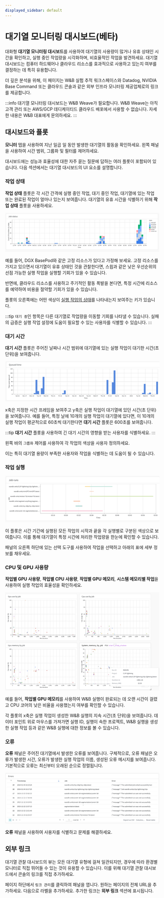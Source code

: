 ```yaml
---
displayed_sidebar: default
---
```


# 대기열 모니터링 대시보드(베타)

대화형 **대기열 모니터링 대시보드**를 사용하여 대기열의 사용량이 많거나 유휴 상태인 시간을 확인하고, 실행 중인 작업량을 시각화하며, 비효율적인 작업을 발견하세요. 대기열 대시보드는 컴퓨터 하드웨어나 클라우드 리소스를 효과적으로 사용하고 있는지 여부를 결정하는 데 특히 유용합니다.

더 깊은 분석을 위해, 이 페이지는 W&B 실험 추적 워크스페이스와 Datadog, NVIDIA Base Command 또는 클라우드 콘솔과 같은 외부 인프라 모니터링 제공업체로의 링크를 제공합니다.

:::info
대기열 모니터링 대시보드는 W&B Weave가 필요합니다. W&B Weave는 아직 고객 관리 또는 AWS/GCP 데디케이티드 클라우드 배포에서 사용할 수 없습니다. 자세한 내용은 W&B 대표에게 문의하세요.
:::

## 대시보드와 플롯
**모니터** 탭을 사용하여 지난 일곱 일 동안 발생한 대기열의 활동을 확인하세요. 왼쪽 패널을 사용하여 시간 범위, 그룹화 및 필터를 제어하세요.

대시보드에는 성능과 효율성에 대한 자주 묻는 질문에 답하는 여러 플롯이 포함되어 있습니다. 다음 섹션에서는 대기열 대시보드의 UI 요소를 설명합니다.

### 작업 상태
**작업 상태** 플롯은 각 시간 간격에 실행 중인 작업, 대기 중인 작업, 대기열에 있는 작업 또는 완료된 작업이 얼마나 있는지 보여줍니다. 대기열의 유휴 시간을 식별하기 위해 **작업 상태** 플롯을 사용하세요.

![](/images/launch/launch_obs_jobstatus.png)

예를 들어, DGX BasePod와 같은 고정 리소스가 있다고 가정해 보세요. 고정 리소스를 가지고 있으면서 대기열이 유휴 상태인 것을 관찰한다면, 스윕과 같은 낮은 우선순위의 선점 가능한 실행 작업을 실행할 기회가 있을 수 있습니다.

반면에, 클라우드 리소스를 사용하고 주기적인 활동 폭발을 본다면, 특정 시간에 리소스를 예약하여 비용을 절약할 기회가 있을 수 있습니다.

플롯의 오른쪽에는 어떤 색상이 [실행 작업의 상태](./launch-view-jobs.md#check-the-status-of-a-job)를 나타내는지 보여주는 키가 있습니다.

:::tip
`대기 중`인 항목은 다른 대기열로 작업량을 이동할 기회를 나타낼 수 있습니다. 실패의 급증은 실행 작업 설정에 도움이 필요할 수 있는 사용자를 식별할 수 있습니다.
:::

### 대기 시간

**대기 시간** 플롯은 주어진 날짜나 시간 범위에 대기열에 있는 실행 작업이 대기한 시간(초 단위)을 보여줍니다.

![](/images/launch/launch_obs_queuedtime.png)

x축은 지정한 시간 프레임을 보여주고 y축은 실행 작업이 대기열에 있던 시간(초 단위)을 보여줍니다. 예를 들어, 특정 날에 10개의 실행 작업이 대기열에 있다면, 이 10개의 실행 작업이 평균적으로 60초씩 대기한다면 **대기 시간** 플롯은 600초를 보여줍니다.

:::tip
**대기 시간** 플롯을 사용하여 긴 대기 시간의 영향을 받는 사용자를 식별하세요.
:::

왼쪽 바의 `그룹화` 제어를 사용하여 각 작업의 색상을 사용자 정의하세요.

이는 특히 대기열 용량이 부족한 사용자와 작업을 식별하는 데 도움이 될 수 있습니다.

### 작업 실행

![](/images/launch/launch_obs_jobruns2.png)

이 플롯은 시간 기간에 실행된 모든 작업의 시작과 끝을 각 실행별로 구분된 색상으로 보여줍니다. 이를 통해 대기열이 특정 시간에 처리한 작업량을 한눈에 확인할 수 있습니다.

패널의 오른쪽 하단에 있는 선택 도구를 사용하여 작업을 선택하고 아래의 표에 세부 정보를 채우세요.

### CPU 및 GPU 사용량
**작업별 GPU 사용량**, **작업별 CPU 사용량**, **작업별 GPU 메모리**, **시스템 메모리별 작업**을 사용하여 실행 작업의 효율성을 확인하세요.

![](/images/launch/launch_obs_gpu.png)

예를 들어, **작업별 GPU 메모리**를 사용하여 W&B 실행이 완료되는 데 오랜 시간이 걸렸고 CPU 코어의 낮은 비율을 사용했는지 여부를 확인할 수 있습니다.

각 플롯의 x축은 실행 작업이 생성한 W&B 실행의 지속 시간(초 단위)을 보여줍니다. 데이터 포인트 위로 마우스를 가져가면 실행 ID, 실행이 속한 프로젝트, W&B 실행을 생성한 실행 작업 등과 같은 W&B 실행에 대한 정보를 볼 수 있습니다.

### 오류

**오류** 패널은 주어진 대기열에서 발생한 오류를 보여줍니다. 구체적으로, 오류 패널은 오류가 발생한 시간, 오류가 발생한 실행 작업의 이름, 생성된 오류 메시지를 보여줍니다. 기본적으로 오류는 최신부터 오래된 순으로 정렬됩니다.

![](/images/launch/launch_obs_errors.png)

**오류** 패널을 사용하여 사용자를 식별하고 문제를 해결하세요.

## 외부 링크

대기열 관찰 대시보드의 뷰는 모든 대기열 유형에 걸쳐 일관되지만, 경우에 따라 환경별 모니터로 직접 뛰어들 수 있는 것이 유용할 수 있습니다. 이를 위해 대기열 관찰 대시보드에서 콘솔의 링크를 직접 추가하세요.

페이지 하단에서 `링크 관리`를 클릭하여 패널을 엽니다. 원하는 페이지의 전체 URL을 추가하세요. 다음으로 라벨을 추가하세요. 추가한 링크는 **외부 링크** 섹션에 표시됩니다.